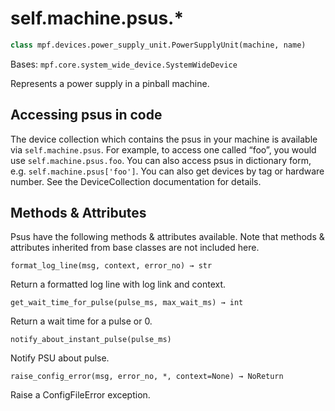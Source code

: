 
# self.machine.psus.*

``` python
class mpf.devices.power_supply_unit.PowerSupplyUnit(machine, name)
```

Bases: `mpf.core.system_wide_device.SystemWideDevice`

Represents a power supply in a pinball machine.

## Accessing psus in code

The device collection which contains the psus in your machine is available via `self.machine.psus`. For example, to access one called “foo”, you would use `self.machine.psus.foo`. You can also access psus in dictionary form, e.g. `self.machine.psus['foo']`.  You can also get devices by tag or hardware number. See the DeviceCollection documentation for details.

## Methods & Attributes

Psus have the following methods & attributes available. Note that methods & attributes inherited from base classes are not included here.

`format_log_line(msg, context, error_no) → str`

Return a formatted log line with log link and context.

`get_wait_time_for_pulse(pulse_ms, max_wait_ms) → int`

Return a wait time for a pulse or 0.

`notify_about_instant_pulse(pulse_ms)`

Notify PSU about pulse.

`raise_config_error(msg, error_no, *, context=None) → NoReturn`

Raise a ConfigFileError exception.
